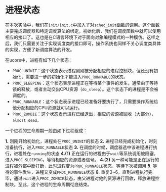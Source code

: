 # 进程状态

在本次实验中，我们在`init/init.c`中加入了对`sched_init`函数的调用。这个函数主要完成调度器和特定调度算法的绑定。初始化后，我们在调度函数中就可以使用相应的接口了。这也是在C语言环境下对于面向对象编程模式的一种模仿。这样之后，我们只需要关注于实现调度类的接口即可，操作系统也同样不关心调度类具体的实现，方便了新调度算法的开发。

在ucore中，进程有如下几个状态：

- `PROC_UNINIT`：这个状态表示进程刚刚被分配相应的进程控制块，但还没有初始化，需要进一步的初始化才能进入`PROC_RUNNABLE`的状态。
- `PROC_SLEEPING`：这个状态表示进程正在等待某个事件的发生，通常由于等待锁的释放，或者主动交出CPU资源（`do_sleep`）。这个状态下的进程是不会被调度的。
- `PROC_RUNNABLE`：这个状态表示进程已经准备好要执行了，只需要操作系统给他分配相应的CPU资源就可以运行。
- `PROC_ZOMBIE`：这个状态表示进程已经退出，相应的资源被回收（大部分），`almost dead`。

一个进程的生命周期一般由如下过程组成：

**1.** 刚刚开始初始化，进程处在`PROC_UNINIT`的状态 **2.** 进程已经完成初始化，时刻准备执行，进入`PROC_RUNNABLE`状态 **3.** 在调度的时候，调度器选中该进程进行执行，进程处在`running`的状态 **4.(1)** 正在运行的进程由于`wait`等系统调用被阻塞，进入`PROC_SLEEPING`，等待相应的资源或者信号。 **4.(2)** 另一种可能是正在运行的进程被外部中断打断，此时进程变为`PROC_RUNNABLE`状态，等待下次被调用 **5.** 等待的事件发生，进程又变成`PROC_RUNNABLE`状态 **6.** 重复3~6，直到进程执行完毕，通过`exit`进入`PROC_ZOMBIE`状态，由父进程对他的资源进行回收，释放进程控制块。至此，这个进程的生命周期彻底结束。

